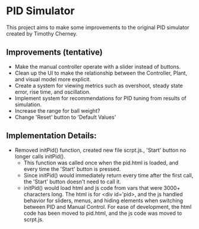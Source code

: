 # PID Simulator

This project aims to make some improvements to the original PID simulator created by Timothy Cherney.

## Improvements (tentative)
* Make the manual controller operate with a slider instead of buttons.
* Clean up the UI to make the relationship between the Controller, Plant, and visual model more explicit.
* Create a system for viewing metrics such as overshoot, steady state error, rise time, and oscillation.
* Implement system for recommendations for PID tuning from results of simulation.
* Increase the range for ball weight?
* Change 'Reset' button to 'Default Values'

## Implementation Details:
* Removed initPid() function, created new file scrpt.js., 'Start' button no longer calls initPid().
  * This function was called once when the pid.html is loaded, and every time the 'Start' button is pressed.
  * Since initPid() would immediately return every time after the first call, the 'Start' button doesn't need to call it.
  * initPid() would load html and js code from vars that were 3000+ characters long. The html is for <div id='pid>, and the js handled behavior for sliders, menus, and hiding elements when switching between PID and Manual Control. For ease of development, the html code has been moved to pid.html, and the js code was moved to scrpt.js.
